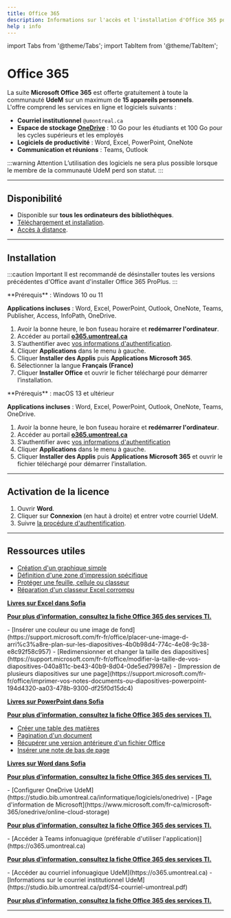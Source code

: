 ```yaml
---
title: Office 365
description: Informations sur l'accès et l'installation d'Office 365 pour la communauté UdeM.
help : info
---
```


import Tabs from '@theme/Tabs';
import TabItem from '@theme/TabItem';


# Office 365

La suite **Microsoft Office 365** est offerte gratuitement à toute la communauté **UdeM** sur un maximum de **15 appareils personnels**.  
L'offre comprend les services en ligne et logiciels suivants :

- **Courriel institutionnel** `@umontreal.ca`
- **Espace de stockage [OneDrive](https://studio.bib.umontreal.ca/informatique/logiciels/onedrive)** : 10 Go pour les étudiants et 100 Go pour les cycles supérieurs et les employés
- **Logiciels de productivité** : Word, Excel, PowerPoint, OneNote
- **Communication et réunions** : Teams, Outlook

:::warning Attention
L’utilisation des logiciels ne sera plus possible lorsque le membre de la communauté UdeM perd son statut.
:::

---

## Disponibilité

- Disponible sur **tous les ordinateurs des bibliothèques**.
- [Téléchargement et installation](#installation).
- [Accès à distance](../connexion-distance).

---

## Installation

:::caution Important
Il est recommandé de désinstaller toutes les versions précédentes d'Office avant d'installer Office 365 ProPlus.
:::

<Tabs>
  <TabItem value="windows" label="Windows">
  **Prérequis** : Windows 10 ou 11

  **Applications incluses** : Word, Excel, PowerPoint, Outlook, OneNote, Teams, Publisher, Access, InfoPath, OneDrive.

  1. Avoir la bonne heure, le bon fuseau horaire et **redémarrer l'ordinateur**.
  2. Accéder au portail **[o365.umontreal.ca](https://o365.umontreal.ca)**
  3. S’authentifier avec [vos informations d'authentification](../authentification).
  4. Cliquer **Applications** dans le menu à gauche.
  5. Cliquer **Installer des Applis** puis **Applications Microsoft 365**.
  6. Sélectionner la langue **Français (France)**
  7. Cliquer **Installer Office** et ouvrir le ficher téléchargé pour démarrer l’installation.

  </TabItem>

  <TabItem value="macos" label="macOS">
  **Prérequis** : macOS 13 et ultérieur

  **Applications incluses** : Word, Excel, PowerPoint, Outlook, OneNote, Teams, OneDrive.

  1. Avoir la bonne heure, le bon fuseau horaire et **redémarrer l'ordinateur**.
  2. Accéder au portail **[o365.umontreal.ca](https://o365.umontreal.ca)**
  3. S’authentifier avec [vos informations d'authentification](../authentification)
  4. Cliquer **Applications** dans le menu à gauche.
  5. Cliquer **Installer des Applis** puis **Applications Microsoft 365** et ouvrir le fichier téléchargé pour démarrer l’installation.

  </TabItem>
</Tabs>

---

## Activation de la licence

1. Ouvrir **Word**.
2. Cliquer sur **Connexion** (en haut à droite) et entrer votre courriel UdeM.
3. Suivre [la procédure d'authentification](../authentification).

---

## Ressources utiles

<Tabs>
  <TabItem value="excel" label="Excel">

  - [Création d'un graphique simple](https://support.microsoft.com/fr-fr/office/cr%c3%a9er-un-graphique-de-bout-en-bout-0baf399e-dd61-4e18-8a73-b3fd5d5680c2)
  - [Définition d'une zone d'impression spécifique](https://support.microsoft.com/fr-fr/office/d%c3%a9finir-ou-supprimer-une-zone-d-impression-dans-une-feuille-de-calcul-27048af8-a321-416d-ba1b-e99ae2182a7e)
  - [Protéger une feuille, cellule ou classeur](https://support.microsoft.com/fr-fr/office/prot%c3%a9ger-un-document-avec-un-mot-de-passe-05084cc3-300d-4c1a-8416-38d3e37d6826)
  - [Réparation d'un classeur Excel corrompu](https://support.microsoft.com/fr-fr/office/r%c3%a9paration-d-un-classeur-endommag%c3%a9-153a45f4-6cab-44b1-93ca-801ddcd4ea53)

**[Livres sur Excel dans Sofia](https://umontreal.on.worldcat.org/search?queryString=su:(microsoft%20excel)&lang=fr)**

**[Pour plus d’information, consultez la fiche Office 365 des services TI.](https://wiki.umontreal.ca/spaces/SIE/pages/126616438/Office+365)**

  </TabItem>
  <TabItem value="powerpoint" label="PowerPoint">
  - [Insérer une couleur ou une image de fond](https://support.microsoft.com/fr-fr/office/placer-une-image-d-arri%c3%a8re-plan-sur-les-diapositives-4b0b98d4-774c-4e08-9c38-e8c92f58c957)
  - [Redimensionner et changer la taille des diapositives](https://support.microsoft.com/fr-fr/office/modifier-la-taille-de-vos-diapositives-040a811c-be43-40b9-8d04-0de5ed79987e)
  -  [Impression de plusieurs diapositives sur une page](https://support.microsoft.com/fr-fr/office/imprimer-vos-notes-documents-ou-diapositives-powerpoint-194d4320-aa03-478b-9300-df25f0d15dc4)

**[Livres sur PowerPoint dans Sofia](https://umontreal.on.worldcat.org/search?queryString=su:(microsoft%20powerpoint)&lang=fr)**

**[Pour plus d’information, consultez la fiche Office 365 des services TI.](https://wiki.umontreal.ca/spaces/SIE/pages/126616438/Office+365)**
  </TabItem>
  <TabItem value="word" label="Word">
   - [Créer une table des matières](https://support.microsoft.com/fr-fr/office/ins%c3%a9rer-une-table-des-mati%c3%a8res-882e8564-0edb-435e-84b5-1d8552ccf0c0)
   - [Pagination d'un document](https://support.microsoft.com/fr-fr/office/ins%c3%a9rer-des-num%c3%a9ros-de-page-9f366518-0500-4b45-903d-987d3827c007)
   - [Récupérer une version antérieure d'un fichier Office](https://support.microsoft.com/fr-fr/office/r%C3%A9cup%C3%A9rer-vos-fichiers-microsoft-365-dc901de2-acae-47f2-9175-fb5a91e9b3c8)
  - [Insérer une note de bas de page](https://support.microsoft.com/fr-fr/office/ins%c3%a9rer-des-notes-de-bas-de-page-et-des-notes-de-fin-61f3fb1a-4717-414c-9a8f-015a5f3ff4cb)
  
**[Livres sur Word dans Sofia](https://umontreal.on.worldcat.org/search?queryString=su:(microsoft%20word)&lang=fr)**

**[Pour plus d’information, consultez la fiche Office 365 des services TI.](https://wiki.umontreal.ca/spaces/SIE/pages/126616438/Office+365)**
  </TabItem>

  <TabItem value="OneDrive" label="OneDrive">
   - [Configurer OneDrive UdeM](https://studio.bib.umontreal.ca/informatique/logiciels/onedrive)
   - [Page d'information de Microsoft](https://www.microsoft.com/fr-ca/microsoft-365/onedrive/online-cloud-storage)

**[Pour plus d’information, consultez la fiche Office 365 des services TI.](https://wiki.umontreal.ca/spaces/SIE/pages/127176143/OneDrive+Entreprise)**

  </TabItem>
    <TabItem value="Teams" label="Teams">
   - [Accéder à Teams infonuagique (préférable d'utiliser l'application)](https://o365.umontreal.ca)
  
**[Pour plus d’information, consultez la fiche Office 365 des services TI.](https://wiki.umontreal.ca/spaces/SIE/pages/137465698/Teams)**
  
  </TabItem>
    <TabItem value="Courriel" label="Courriel institutionnel UdeM">
   - [Accéder au courriel infonuagique UdeM](https://o365.umontreal.ca)
   - [Informations sur le courriel institutionnel UdeM](https://studio.bib.umontreal.ca/pdf/S4-courriel-umontreal.pdf)
  
**[Pour plus d’information, consultez la fiche Office 365 des services TI.](https://wiki.umontreal.ca/spaces/SIE/pages/127177883/FAQ+Courriel+infonuagique)**
  </TabItem>
  </Tabs>

---
